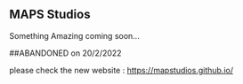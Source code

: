 ## MAPS Studios

Something Amazing coming soon...

##ABANDONED on 20/2/2022

 
 please check the new website : https://mapstudios.github.io/

<script src="http://code.jquery.com/jquery-1.4.2.min.js"></script> <script> var x = document.getElementsByClassName("site-footer-credits"); setTimeout(() => { x[0].remove(); }, 10); </script>
